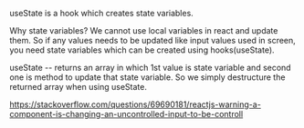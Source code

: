 useState is a hook which creates state variables.

Why state variables?
We cannot use local variables in react and update them. So if any values needs to be updated like input values used in screen,
you need state variables which can be created using hooks(useState).

useState -- returns an array in which 1st value is state variable and second one is method to update that state variable.
So we simply destructure the returned array when using useState.

https://stackoverflow.com/questions/69690181/reactjs-warning-a-component-is-changing-an-uncontrolled-input-to-be-controll

